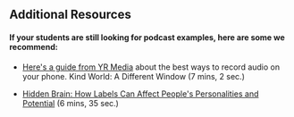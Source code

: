 ## Additional Resources

#### If your students are still looking for podcast examples, here are some we recommend:
* [Here's a guide from YR Media](https://yr.media/diy/diy-resource-how-to-record-high-quality-sound-with-your-phone/) about the best ways to record audio on your phone.
Kind World: A Different Window (7 mins, 2 sec.)

* [Hidden Brain: How Labels Can Affect People's Personalities and Potential](https://www.npr.org/2017/12/11/569983801/how-labels-can-affect-peoples-personalities-and-potential) (6 mins, 35 sec.)
